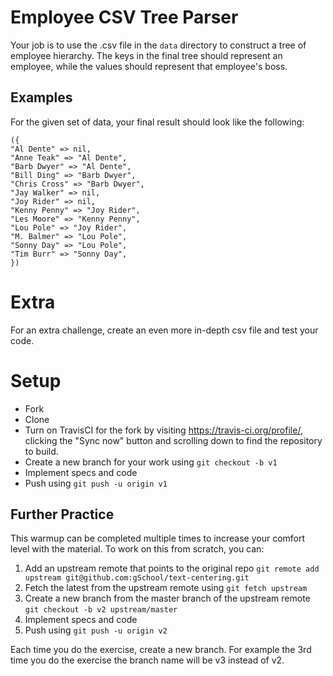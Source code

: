 # Employee CSV Tree Parser

Your job is to use the .csv file in the `data` directory to construct a tree of employee hierarchy.
The keys in the final tree should represent an employee, while the values should represent that employee's boss.

## Examples

For the given set of data, your final result should look like the following:

```
({
"Al Dente" => nil,
"Anne Teak" => "Al Dente",
"Barb Dwyer" => "Al Dente",
"Bill Ding" => "Barb Dwyer",
"Chris Cross" => "Barb Dwyer",
"Jay Walker" => nil,
"Joy Rider" => nil,
"Kenny Penny" => "Joy Rider",
"Les Moore" => "Kenny Penny",
"Lou Pole" => "Joy Rider",
"M. Balmer" => "Lou Pole",
"Sonny Day" => "Lou Pole",
"Tim Burr" => "Sonny Day",
})
```

# Extra

For an extra challenge, create an even more in-depth csv file and test your code.

# Setup

* Fork
* Clone
* Turn on TravisCI for the fork by
  visiting https://travis-ci.org/profile/<github user name>, clicking the "Sync now" button
  and scrolling down to find the repository to build.
* Create a new branch for your work using `git checkout -b v1`
* Implement specs and code
* Push using `git push -u origin v1`

## Further Practice

This warmup can be completed multiple times to increase your comfort level with the material.
To work on this from scratch, you can:

1. Add an upstream remote that points to the original repo `git remote add upstream git@github.com:gSchool/text-centering.git`
1. Fetch the latest from the upstream remote using `git fetch upstream`
1. Create a new branch from the master branch of the upstream remote `git checkout -b v2 upstream/master`
1. Implement specs and code
1. Push using `git push -u origin v2`

Each time you do the exercise, create a new branch. For example the 3rd time you do the exercise the branch
name will be v3 instead of v2.
